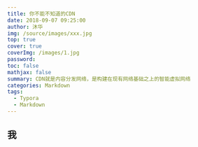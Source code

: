 ```yaml
---
title: 你不能不知道的CDN
date: 2018-09-07 09:25:00
author: 沐华
img: /source/images/xxx.jpg
top: true
cover: true
coverImg: /images/1.jpg
password: 
toc: false
mathjax: false
summary: CDN就是内容分发网络，是构建在现有网络基础之上的智能虚拟网络
categories: Markdown
tags:
  - Typora
  - Markdown
---
```


## 我
